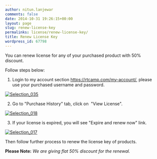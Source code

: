 ```yaml
---
author: nitun.lanjewar
comments: false
date: 2014-10-31 19:26:15+00:00
layout: page
slug: renew-license-key
permalinks: license/renew-license-key/
title: Renew License Key
wordpress_id: 67798
---
```


You can renew license for any of your purchased product with 50% discount.

Follow steps below:

1. Login to my account section https://rtcamp.com/my-account/, please use your purchased username and password.

[![Selection_035](http://docs.rtcamp.com/wp-content/uploads/2014/11/Selection_035.png)](http://docs.rtcamp.com/wp-content/uploads/2014/11/Selection_035.png)



2. Go to "Purchase History" tab, click on  "View License".

[![Selection_018](http://docs.rtcamp.com/wp-content/uploads/2014/11/Selection_018-1024x488.png)](http://docs.rtcamp.com/wp-content/uploads/2014/11/Selection_018.png)

3. If your license is expired, you will see "Expire and renew now" link.

[![Selection_017](http://docs.rtcamp.com/wp-content/uploads/2014/11/Selection_017-1024x440.png)](http://docs.rtcamp.com/wp-content/uploads/2014/11/Selection_017.png)



Then follow further process to renew the license key of products.



**Please Note:** _We are giving flat 50% discount for the renewal._

